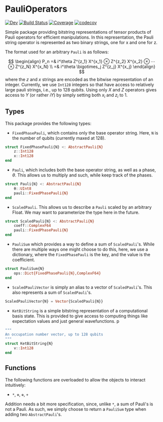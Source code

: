 # PauliOperators

<!-- [![Stable](https://img.shields.io/badge/docs-stable-blue.svg)](https://nmayhall-vt.github.io/PauliOperators.jl/stable/) -->
[![Dev](https://img.shields.io/badge/docs-dev-blue.svg)](https://nmayhall-vt.github.io/PauliOperators.jl/dev/)
[![Build Status](https://github.com/nmayhall-vt/PauliOperators.jl/actions/workflows/CI.yml/badge.svg?branch=main)](https://github.com/nmayhall-vt/PauliOperators.jl/actions/workflows/CI.yml?query=branch%3Amain)
[![Coverage](https://codecov.io/gh/nmayhall-vt/PauliOperators.jl/branch/main/graph/badge.svg)](https://codecov.io/gh/nmayhall-vt/PauliOperators.jl)
[![codecov](https://codecov.io/gh/nmayhall-vt/PauliOperators.jl/branch/v2.0/graph/badge.svg?token=8Y2tTRjV4U)](https://codecov.io/gh/nmayhall-vt/PauliOperators.jl)

Simple package providing bitstring representations of tensor products of Pauli operators for efficient manipulations. In this representation, the Pauli string operator is represented as two binary strings, one for x and one for z.

The format used for an arbitrary `Pauli` is as follows: 

$$
\begin{align}
P_n =& i^\theta Z^{z_1} X^{x_1} ⊗ Z^{z_2} X^{x_2} ⊗ ⋯ ⊗ Z^{z_N} X^{x_N}  \\
=& i^\theta \bigotimes_j Z^{z_j} X^{x_j} 
\end{align}
$$ 
where the $z$ and $x$ strings are encoded as the bitwise representation of an integer. Currently, we use `Int128` integers so that have access to relatively large pauli strings, i.e., up to 128 qubits. Using only $X$ and $Z$ operators gives access to $Y$ (or rather $iY$) by simply setting both $x_i$ and $z_i$ to 1.   


## Types
This package provides the following types:

- `FixedPhasePauli`, which contains only the base operator string. Here, `N` is the number of qubits (currently maxed at 128).
```julia
struct FixedPhasePauli{N} <: AbstractPauli{N}
    z::Int128
    x::Int128
end
```
- `Pauli`, which includes both the base operator string, as well as a phase, $\theta$. This allows us to multiply and such, while keep track of the phases.
```julia
struct Pauli{N} <: AbstractPauli{N}
    θ::UInt8
    pauli::FixedPhasePauli{N}
end
```
-  `ScaledPauli`. This allows us to describe a `Pauli` scaled by an arbitrary Float. We may want to parameterize the type here in the future.
```julia
struct ScaledPauli{N} <: AbstractPauli{N}
    coeff::ComplexF64
    pauli::FixedPhasePauli{N}
end
```
-  `PauliSum` which provides a way to define a sum of `ScaledPauli`'s. While there are multiple ways one might choose to do this, here, we use a dictionary, where the `FixedPhasePauli` is the key, and the value is the coefficient. 
```julia
struct PauliSum{N}  
    ops::Dict{FixedPhasePauli{N},ComplexF64}
end
```
-  `ScaledPauliVector` is simply an alias to a vector of `ScaledPauli`'s. This also represents a sum of `ScaledPauli`'s. 
```julia
ScaledPauliVector{N} = Vector{ScaledPauli{N}}
```
- `KetBitString` is a simple bitstring representation of a computational basis state. This is provided to give access to computing things like expectation values and just general wavefunctions. p
```julia
"""
An occupation number vector, up to 128 qubits
"""
struct KetBitString{N} 
    v::Int128
end
```


## Functions
The following functions are overloaded to allow the objects to interact intuitively:
- `*`, `⊗`, `⊕`, `+`

Addition needs a bit more specification, since, unlike `*`, a sum of Pauli's is not a Pauli. As such, we simply choose to return a `PauliSum` type when adding two `AbstractPauli`'s. 
